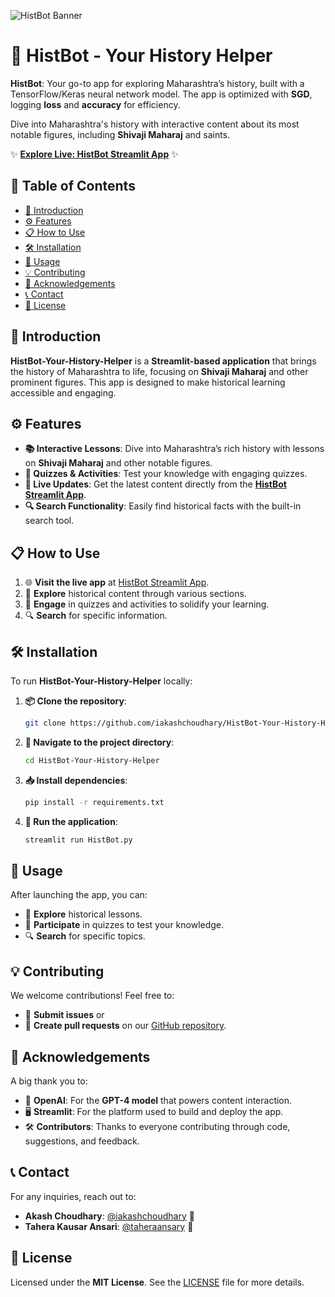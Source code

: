 ![HistBot Banner](https://github.com/user-attachments/assets/60576f59-75b8-4e4a-8619-dae7d8a2f9ec)

# 📜 **HistBot - Your History Helper**

**HistBot**: Your go-to app for exploring Maharashtra’s history, built with a TensorFlow/Keras neural network model. The app is optimized with **SGD**, logging **loss** and **accuracy** for efficiency. 

Dive into Maharashtra's history with interactive content about its most notable figures, including **Shivaji Maharaj** and saints.

✨ **[Explore Live: HistBot Streamlit App](https://histbot.streamlit.app)** ✨

## 🌟 **Table of Contents** 

- [📖 Introduction](#introduction)
- [⚙️ Features](#features)
- [📋 How to Use](#how-to-use)
- [🛠️ Installation](#installation)
- [🚀 Usage](#usage)
- [💡 Contributing](#contributing)
- [🙌 Acknowledgements](#acknowledgements)
- [📞 Contact](#contact)
- [📄 License](#license)

## 📖 **Introduction**

**HistBot-Your-History-Helper** is a **Streamlit-based application** that brings the history of Maharashtra to life, focusing on **Shivaji Maharaj** and other prominent figures. This app is designed to make historical learning accessible and engaging.

## ⚙️ **Features**

- **📚 Interactive Lessons**: Dive into Maharashtra’s rich history with lessons on **Shivaji Maharaj** and other notable figures.
- **🧠 Quizzes & Activities**: Test your knowledge with engaging quizzes.
- **🔔 Live Updates**: Get the latest content directly from the **[HistBot Streamlit App](https://histbot.streamlit.app)**.
- **🔍 Search Functionality**: Easily find historical facts with the built-in search tool.

## 📋 **How to Use**

1. 🌐 **Visit the live app** at [HistBot Streamlit App](https://histbot.streamlit.app).
2. 📂 **Explore** historical content through various sections.
3. 🧩 **Engage** in quizzes and activities to solidify your learning.
4. 🔍 **Search** for specific information.

## 🛠️ **Installation**

To run **HistBot-Your-History-Helper** locally:

1. **📦 Clone the repository**:
    ```bash
    git clone https://github.com/iakashchoudhary/HistBot-Your-History-Helper.git
    ```

2. **📂 Navigate to the project directory**:
    ```bash
    cd HistBot-Your-History-Helper
    ```

3. **📥 Install dependencies**:
    ```bash
    pip install -r requirements.txt
    ```

4. **🚀 Run the application**:
    ```bash
    streamlit run HistBot.py
    ```

## 🚀 **Usage**

After launching the app, you can:

- 📖 **Explore** historical lessons.
- 🧠 **Participate** in quizzes to test your knowledge.
- 🔍 **Search** for specific topics.

## 💡 **Contributing**

We welcome contributions! Feel free to:

- 💬 **Submit issues** or
- 🔧 **Create pull requests** on our [GitHub repository](https://github.com/iakashchoudhary/HistBot-Your-History-Helper).

## 🙌 **Acknowledgements**

A big thank you to:

- 🤖 **OpenAI**: For the **GPT-4 model** that powers content interaction.
- 🖥️ **Streamlit**: For the platform used to build and deploy the app.
- 🛠️ **Contributors**: Thanks to everyone contributing through code, suggestions, and feedback.

## 📞 **Contact**

For any inquiries, reach out to:

- **Akash Choudhary**: [@iakashchoudhary](https://github.com/iakashchoudhary) 📧
- **Tahera Kausar Ansari**: [@taheraansary](https://github.com/taheraansary) 📧

## 📄 **License**

Licensed under the **MIT License**. See the [LICENSE](LICENSE) file for more details.
